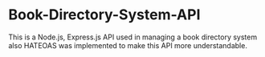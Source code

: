 # Book-Directory-System-API
This is a Node.js, Express.js API used in managing a book directory system also HATEOAS was implemented to make this API more understandable.
